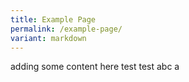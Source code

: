 ```yaml
---
title: Example Page
permalink: /example-page/
variant: markdown
---
```

adding some content here
test test abc a 